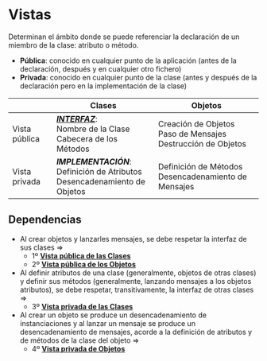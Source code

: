 # Vistas

Determinan el ámbito donde se puede referenciar la declaración de un miembro de la clase: atributo o método.

- **Pública**: conocido en cualquier punto de la aplicación (antes de la declaración, después y en cualquier otro fichero)
- **Privada**: conocido en cualquier punto de la clase (antes y después de la declaración pero en la implementación de la clase)

<div align=center>

||Clases|Objetos|
|-|-|-|
Vista pública|***[INTERFAZ](vistaPublicaClases.md)***:<br>Nombre de la Clase<br>Cabecera de los Métodos|Creación de Objetos<br>Paso de Mensajes<br>Destrucción de Objetos
Vista privada|***IMPLEMENTACIÓN***:<br>Definición de Atributos<br>Desencadenamiento de Objetos|Definición de Métodos<br>Desencadenamiento de Mensajes

</div>

## Dependencias

- Al crear objetos y lanzarles mensajes, se debe respetar la interfaz de sus clases =>
  - 1º **[Vista pública de las Clases](vistaPublicaClases.md)**
  - 2º **[Vista pública de los Objetos](vistaPublicaObjetos.md)**
- Al definir atributos de una clase (generalmente, objetos de otras clases) y definir sus métodos (generalmente, lanzando mensajes a los objetos atributos), se debe respetar, transitivamente, la interfaz de otras clases =>
  - 3º **[Vista privada de las Clases](vistaPrivadaClases.md)**
- Al crear un objeto se produce un desencadenamiento de instanciaciones y al lanzar un mensaje se produce un desencadenamiento de mensajes, acorde a la definición de atributos y de métodos de la clase del objeto =>
  - 4º **[Vista privada de Objetos](vistaPrivadaObjetos.md)**
